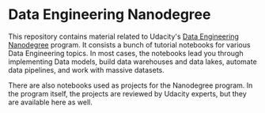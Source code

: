 
# Data Engineering Nanodegree 

This repository contains material related to Udacity's [Data Engineering Nanodegree](https://www.udacity.com/course/data-engineer-nanodegree--nd027) program. It consists a bunch of tutorial notebooks for various Data Engineering topics. In most cases, the notebooks lead you through implementing Data models, build data warehouses and data lakes, automate data pipelines, and work with massive datasets. 

There are also notebooks used as projects for the Nanodegree program. In the program itself, the projects are reviewed by Udacity experts, but they are available here as well.
